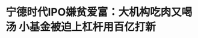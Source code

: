 <!DOCTYPE html>
<html lang="zh-CN">

<head>
    
<title>宁德时代IPO嫌贫爱富：大机构吃肉又喝汤 小基金被迫上杠杆用百亿打新_腾讯新闻</title>
<meta name="keywords" content="宁德时代,股票,IPO">
<meta name="description" content="腾讯新闻《潜望》作者｜谢照青      编辑｜刘鹏      宁德时代赴港IPO募资环节接近尾声，所有的认购已于5月15日中午截止。      腾讯新闻《潜望》获悉，宁德时代已于5月14日晚确定定价....">
<meta name="author" content="腾讯网">
<meta name="copyright" content="Copyright 1998 - 2025 Tencent. All Rights Reserved">
<meta property="og:type" content="news" />

<meta property="og:title" content="宁德时代IPO嫌贫爱富：大机构吃肉又喝汤 小基金被迫上杠杆用百亿打新_腾讯新闻" />
<meta property="og:description" content="腾讯新闻《潜望》作者｜谢照青      编辑｜刘鹏      宁德时代赴港IPO募资环节接近尾声，所有的认购已于5月15日中午截止。      腾讯新闻《潜望》获悉，宁德时代已于5月14日晚确定定价...." />
<meta property="og:url" content="https://news.qq.com/rain/a/20250516A020GA00" />
<meta property="og:image" content="https://inews.gtimg.com/news_ls/OClLsgOK3MCGiM-MIdawQW2fJMzCnrjp9_lroeNdir1FEAA_640330/0" />
<meta property="article:author" content="腾讯新闻潜望" />
<meta property="article:published_time" content="2025-05-16 09:01:47" />
<meta property="category" content="finance" />

<meta name="baidu-site-verification" content="jJeIJ5X7pP" />
    <meta charset="utf-8" />
<meta http-equiv="X-UA-Compatible" content="IE=Edge" />
<meta name="viewport" content="width=device-width, initial-scale=1, shrink-to-fit=no" />
<link rel="dns-prefetch" href="mat1.gtimg.com">
<link rel="dns-prefetch" href="i.news.qq.com">
<link rel="shortcut icon" href="https://mat1.gtimg.com/qqcdn/qqindex2021/favicon.ico">
<script nomodule="true" src="https://mat1.gtimg.com/qqcdn/qqindex2021/common-static/20240515201444/core3-37-1.min.js"></script>
<script>
  try {
    if (!window.IntersectionObserver) {
      var observerScript = document.createElement('script');
      observerScript.src = "https://mat1.gtimg.com/qqcdn/qqindex2021/common-static/20241024141058/intersection-observer-polyfill.js";
      document.head.appendChild(observerScript);
    }
  } catch (error) {}
</script>

<script>
  try {
    if (!Element.prototype.scrollTo) {
      var scrollScript = document.createElement('script');
      scrollScript.src = "https://mat1.gtimg.com/qqcdn/qqindex2021/common-static/20241025153001/scroll-behavior-polyfill.js";
      document.head.appendChild(scrollScript);
    }
  } catch (error) {}
</script>
<script>
  try {
    if ('scrollRestoration' in window.history) {
      window.history.scrollRestoration = 'manual';
    }
    window.isPcClient = Boolean(window.electron) && (
      window.navigator.userAgent.indexOf('pc-client') > 0 ||
      window.navigator.userAgent.indexOf('TencentNews') > 0
    );
  } catch {}
</script>
<script>
  try {
    if (window.isPcClient) {
      var bodyStyle = document.createElement('style');
      bodyStyle.innerText = 'body{ zoom: 0.95 }';
      document.head.appendChild(bodyStyle);
    }
  } catch {}
</script>
<script>
  window.DATA = {"url":"https://view.inews.qq.com/a/20250516A020GA00","article_id":"20250516A020GA00","article_type":"0","title":"宁德时代IPO嫌贫爱富：大机构吃肉又喝汤 小基金被迫上杠杆用百亿打新","desc":"腾讯新闻《潜望》作者｜谢照青      编辑｜刘鹏      宁德时代赴港IPO募资环节接近尾声，所有的认购已于5月15日中午截止。      腾讯新闻《潜望》获悉，宁德时代已于5月14日晚确定定价....","iNewsRecommendLevel":1,"abstract":"腾讯新闻《潜望》作者｜谢照青      编辑｜刘鹏      宁德时代赴港IPO募资环节接近尾声，所有的认购已于5月15日中午截止。      腾讯新闻《潜望》获悉，宁德时代已于5月14日晚确定定价....","catalog1":"finance","ad_channel_sign":"finance","introduction":"","media":"腾讯新闻潜望","media_id":"5378209","pubtime":"2025-05-16 09:01:47","comment_id":"8412197552","political":0,"cmsId":"20250516A020GA00","cms_id":"20250516A020GA00","closeAllAd":0,"closeAllFavorite":false,"originContent":{"directory":{"ai_list":null,"enable":1,"list":[{"desc":"“宁王”宠爱大机构 怠慢小散户","link":"HPOS_0","sub_list":null},{"desc":"宁德时代把控话语权 投行承销费用被压至极低","link":"HPOS_1","sub_list":null},{"desc":"港交所新规下 散户在港未来逐渐边缘化","link":"HPOS_2","sub_list":null}]},"key_points_show":["宁德时代赴港IPO募资环节接近尾声，机构投资者认购活跃，散户认购超额117倍，超过2700亿港元。","与蜜雪冰城等IPO项目相比，宁德时代在散户和机构之间的受追捧程度有所差异，可能原因是散户的投资喜好不同。","然而，宁德时代上市团队可能不希望太多散户参与，以保持股票相对稳健，避免引起股价波动。","由于港交所新规，未来散户在港IPO将逐渐边缘化，加大券商经营难度。","陈翊庭表示，回拨机制只有香港实行，不符合国际市场惯例，容易导致新股发行价高于实际市场需求。"],"text":"\u003cdiv class=\"rich_media_content\"\u003e\u003cp style=\"text-align: center\" data-exeditor-arbitrary-box=\"image-box\"\u003e\u003c!--IMG_0--\u003e\u003c/p\u003e\u003cp\u003e\u003cstrong\u003e腾讯新闻《潜望》作者｜谢照青\u003c/strong\u003e\u003c/p\u003e\u003cp\u003e\u003cstrong\u003e编辑｜刘鹏\u003c/strong\u003e\u003c/p\u003e\u003cp\u003e\u003c!--AIPOS_0--\u003e\u003c!--SECURE_LINK_BEGIN_0--\u003e宁德时代\u003c!--SECURE_LINK_END_0--\u003e赴港IPO募资环节接近尾声，所有的认购已于5月15日中午截止。 \u003c/p\u003e\u003cp\u003e腾讯新闻《潜望》获悉，宁德时代已于5月14日晚确定定价为每股263港元。这一结果毫不意外，因为机构投资者的认购较为活跃，一般取上限为定价。\u003c/p\u003e\u003cp\u003e腾讯新闻《潜望》在此之前曾独家获悉，此次机构投资者下单宁德时代总额超过500亿美元，折合为约3903亿港元，剔除基石认购部分（约26亿美元），已经超额认购30倍。 \u003c/p\u003e\u003cp\u003e与此同时，\u003c!--AIPOS_1--\u003e截至5月15日中午，富途客户端显示，此次宁德时代IPO中，散户认购部分超额117倍，认购金额超过2700亿港元。 \u003c/p\u003e\u003cp\u003e相较于之前市场爆火的蜜雪冰城、\u003c!--SECURE_LINK_BEGIN_1--\u003e布鲁可\u003c!--SECURE_LINK_END_1--\u003e等IPO项目，宁德时代的散户认购数则要小很多。港交所数据显示，今年上市的蜜雪冰城募资34.55亿港元，其机构认购35.23倍——与宁德时代的机构认购倍数相当，但是其散户认购则为5258.21倍，远超宁德时代的117倍。\u003c/p\u003e\u003cp\u003e这也说明，宁德时代在散户和机构之间的受追捧程度有所差异。 \u003c/p\u003e\u003cp\u003e同样备受中环机构投资者追捧的IPO项目，比起蜜雪冰城等，为何宁德时代在散户群体的认购热情相距甚远？\u003c/p\u003e\u003cp\u003e多位在港参与新股配售的负责人、参加打新的机构负责人等认为，这当中涉及多种原因，包括散户的投资喜好不同等。其中不少人指出，香港的散户投资者相较而言，更喜欢打新消费股。\u003c/p\u003e\u003cp\u003e但是，\u003c!--AIPOS_2--\u003e更多熟悉此次宁德时代配售的中环人士则透露称，除了散户的喜好外，可能最直接的原因是宁德时代上市团队“不希望太多的散户参与进来，因为宁德时代更希望长期投资的机构持有自己的股票，最希望的则是长线投资的基金”。\u003c/p\u003e\u003ch2\u003e\u003c!--HPOS_0--\u003e\u003cstrong\u003e“宁王”宠爱大机构 怠慢小散户\u003c/strong\u003e\u003c/h2\u003e\u003cp\u003e“宁德时代想要大机构，不想让散户参与太多。”一位正在参与宁德时代打新的基金负责人表示。 \u003c/p\u003e\u003cp\u003e\u003c!--AIPOS_3--\u003e宁德时代的IPO招股架构也证明了这一点。招股书显示，“已向联交所申请，且联交所已批准我们豁免遵守上市规则第18项应用指引第4.2段，理由是香港公开发售将初步占全球发售的7.5%（剩余属于国际发售），而毋须受任何回补机制所规限。“按照港交所现行的规定，散户部分超额认购的话，则需要从机构认购部分进行回拨，具体如下：\u003c!--MID_AD_0--\u003e\u003c!--EOP_0--\u003e\u003c/p\u003e\u003c!--MID_ARTICLE_AD_0--\u003e\u003c!--PARAGRAPH_0--\u003e\u003cp\u003e大部分新股散户认购部分占总发售的10%，如果散户超额认购为15倍以内则不回拨，散户认购部分与国际配售（即机构认购）保持1:9的比例。\u003c/p\u003e\u003cp\u003e但是，若散户部分超额认购15-50倍，则需要从机构认购部分回拨一部分至散户部分，最多回拨至30%；若散户部分超额认购50-100倍的，回拨最多至40%；若是散户部分超购100倍以上时，那回拨最多至50%，这也是散户认购的上限，相当于散户和机构可认购的部分1:1，相对更公平，可让更多的人参与打新。\u003c/p\u003e\u003cp\u003e但是，港交所对于募资额超过100亿港元等大型IPO有豁免权，即散户认购超额后无需进行回拨——宁德时代申请了这一豁免权。宁德时代除了公开发行1.179亿股外，还有1770万股的额外授权发售、1770万股的绿鞋，若是这两项额外授权都用上的话，宁德时代此次的募资额可达410亿港元，远超100亿港元。这也将使其成为今年全球募资额最大的IPO。\u003c!--MID_AD_1--\u003e\u003c!--EOP_1--\u003e\u003c/p\u003e\u003c!--MID_ARTICLE_AD_1--\u003e\u003c!--PARAGRAPH_1--\u003e\u003cp\u003e宁德时代不管在动力电池还是储能电池方面，在2024年的全球市占率都超过了36%，实属全球电池龙头大厂，也因此被股民称之为“宁王”。\u003c/p\u003e\u003cp\u003e这就意味着，满足豁免权的宁德时代，此次的散户认购占比固定为7.5%，即不管散户认购倍数超额多少，都无需回拨。\u003c/p\u003e\u003cp\u003e“这其实就是直白地告诉散户，不管你们多热情，我就只想给你分7.5%。”一位在港参与打新多年的小型机构负责人表示，他认为没有回拨实际上伤害了散户的利益。\u003c/p\u003e\u003cp\u003e“若是没有回拨的机会，参与的人越多，分到货的可能性就越小，经常参与打新的散户可能兴趣会减弱。”一位负责散户打新的券商人士如此表示，这对于他所在的券商而言，通过服务客户打新的收入也会减少。 \u003c/p\u003e\u003cp\u003e也有市场人士认为，宁德时代的行为，在法理上并无瑕疵，但是这对于小散户来说，并不友好，甚至会伤害散户的情绪。他还表示，2019年\u003c!--SECURE_LINK_BEGIN_2--\u003e阿里巴巴\u003c!--SECURE_LINK_END_2--\u003e回港上市时，其募资规模超过1000亿港元，当时散户认购超额40倍后，阿里巴巴也做了相应的回拨，即将配售给机构投资者的股份回拨至散户部分，将最初的散户认购额2%，提高至10%。\u003c!--MID_AD_2--\u003e\u003c!--EOP_2--\u003e\u003c/p\u003e\u003c!--MID_ARTICLE_AD_2--\u003e\u003c!--PARAGRAPH_2--\u003e\u003cp\u003e“散户的情绪对于宁德时代来说并不重要，宁德时代更在意的是大机构的投资者，甚至偏爱长线投资者。”一位参与过多个大型IPO的券商人士如此表示。宁德时代也是这样操作的。宁德时代招股书显示，机构认购部分，若是以最初发行1.17亿股、每股236港元计，超过60%下单为基石投资者——按照港股的规则，这些投资者需要锁定半年之后才能进行交易，都属于长线投资者。\u003c!--MID_AD_3--\u003e\u003c!--EOP_3--\u003e\u003c/p\u003e\u003c!--MID_ARTICLE_AD_3--\u003e\u003c!--PARAGRAPH_3--\u003e\u003cp\u003e市场还有消息称，宁德时代上市团队曾口头对某些合作友商的机构投资者透露，希望后者认购后尽量锁仓一段时间，尽管按照港交所要求，这些机构投资者并无锁仓要求。截至发稿，这一消息暂未获得宁德时代上市团队置评。\u003c/p\u003e\u003ch2\u003e\u003c!--HPOS_1--\u003e\u003cstrong\u003e宁德时代把控话语权 投行承销费用被压至极低\u003c/strong\u003e\u003c/h2\u003e\u003cp\u003e”热闹是别人的，和我们关系不大。“一位参与打新的普通投资者表示，他参与的金额仅数十万港元，可申购的数额有限。按每股263港元、每手100股计，宁德时代打新一手入场费26565.24港元。按照富途客户端数据估计，申购20手可能中1手。他认为自己抽中的概率不高，因此也就没有什么期待。 \u003c/p\u003e\u003cp\u003e上述券商人士和多位在港参与股票配售的人士一致认为，在港股市场，散户占比太小，散户的情绪没有价值，更不值得像宁德时代这样的大公司关注。\u003c/p\u003e\u003cp\u003e公开数据显示，现在港股市场中，散户占市场成交额不足15%，而机构投资者的集中度越来越高，后者在市场的议价能力也越来越强。\u003c/p\u003e\u003cp\u003e也有其他经常参与国配的基金负责人表示，若是新股在港上市的话，不在意香港的散户情绪可以理解，但是作为A+H上市的公司，A股市场散户基础更大，也更为活跃，其中也包括了部分参与港股IPO打新的散户。\u003c/p\u003e\u003cp\u003e除了不待见小散户外，”霸气“的宁王此次赴港上市在投行方面的话语权也不小。\u003c!--AIPOS_4--\u003e腾讯新闻《潜望》获悉，宁德时代此次的投行承销费用也压得很低，即募资金额的0.2%。市场常规的承销费用为募集资金的1.5%-4.0%不等。\u003c/p\u003e\u003cp\u003e以此计算，此次宁德时代上市，加上额外授权及绿鞋等在内，最多总募资约410亿港元。不完全包括绿鞋用尽的情况下，承销费用约1.3亿港币，分给至少6家投行，若是宁德时代不给这些投行额外的奖励，每家投行所得寥寥。\u003c/p\u003e\u003cp\u003e腾讯新闻《潜望》还曾获悉，某家主承销投行早期并未去宁德时代做实地尽调，最后也出现在了保荐人名单上。这是因为该投行曾协助宁德时代在其他方面的融资。此次宁德时代的承销团队中，有些头部机构曾为宁德时代的友商服务过（比如募资等），随后在IPO过程中，被逐渐边缘化。 \u003c/p\u003e\u003cp\u003e大机构们的情绪倒是高企。腾讯新闻《潜望》此前独家获悉，截至5月14日，宁德时代已获得机构下单超500亿美金，折合约3902亿港元，剔除基石认购部分，已经超额30倍。\u003c/p\u003e\u003cp\u003e“机构都在疯狂下单。”一位已经下单的大型机构投资者如此表示。其中一位并未参与做基石、但在国配部分下了大单的机构负责人表示，宁德时代相当于港股的“茅台”，核心是其稀缺性，即宁德时代在电池领域市占率相对较高，和茅台的境况相当。\u003c/p\u003e\u003cp\u003e招股书显示，宁德时代在动力电池方面，2024年，全球市占率达37.9%，而储能电池2024年的全球市占率则为36.5%，并分别于全球连续8年和4年市占率第一。与此同时，宁德时代的利润相对稳定，2022年、2023年及2024年，分别为335亿元、473亿元及553亿元，分別同比增长41.5%及16.8%。\u003c!--MID_AD_4--\u003e\u003c!--EOP_4--\u003e\u003c/p\u003e\u003c!--MID_ARTICLE_AD_4--\u003e\u003c!--PARAGRAPH_4--\u003e\u003cp\u003e当然更为重要的则是，这些大型机构预期可以分到额度——这就意味着可以赚钱。因为在这些机构投资者看来，对宁德时代影响最大的关税问题，随着5月12日中美发布联合声明而暂时消失了。\u003c/p\u003e\u003cp\u003e不少基金人士估计宁德时代5月20日挂牌当天的涨幅至少为10%左右——这对于那些申购成功的大机构来说（除了基石投资者），相当于当天就赚钱了，也可以随时落袋为安。\u003c/p\u003e\u003cp\u003e“看起来热闹，其实投行和小散户都赚不到什么钱。”多位在港的投行人士如此表示，可能最后赚钱的则是大机构或者是将大额资金参与散户打新的一些基金公司。\u003c/p\u003e\u003ch2\u003e\u003c!--HPOS_2--\u003e\u003cstrong\u003e港交所新规下 散户在港未来逐渐边缘化\u003c/strong\u003e\u003c/h2\u003e\u003cp\u003e大多数在港的基金负责人一致认为，宁德时代不愿意回拨更多股票至散户，情有可原——这样可在未来让宁德时代的股价相对更稳健。\u003c/p\u003e\u003cp\u003e这也是宁德时代选择将超过50%的机构认购留给基石投资者的原因，进而减少国配的额度——后者可以随时卖出，也会引起股价波动。\u003c/p\u003e\u003cp\u003e宁德时代的招股书显示，宁德时代引入了超过20家基石投资者，除了常见的橡树资本等外资机构外，还有中东的科威特投资局，更多的则是中资背景的投资人，包括中石化、景林、博裕资本等。招股书显示，这些基石投资者下单总额大约26亿美金。\u003cbr/\u003e\u003c!--IMG_1--\u003e\u003c/p\u003e\u003cp\u003e按照港股市场的要求，基石需要锁定至少半年，而国配部分则随时可以买卖。相较于这些机构投资者来说，散户的参与度越高，股票波动性相对更高。\u003c/p\u003e\u003cp\u003e香港投资者及理财教育委员会曾于2021年做的一项调查显示，超过50%的散户在打新后将于一周内“卖掉股票“。香港投资基金公会总裁黄王慈明曾表示，这会增加新股的股价波动性。 \u003c/p\u003e\u003cp\u003e这也是2024年底以来，港交所积极推进的新股改革的方向，其中包括将分配至散户的回拨比例上限由现在的50%降至20%。 这一改革意见已于3月19日结束意见征询。\u003c/p\u003e\u003cp\u003e\u003c!--AIPOS_5--\u003e按照港交所现行的规则，若是募资额超过100亿港元，则可以豁免回拨至50%，但宁德时代申请了豁免。\u003c/p\u003e\u003cp\u003e若是这项由港交所新CEO陈翊庭主导的核心改革通过证监会审批，不回拨或将成为赴港大型IPO的常规操作，甚至未来成为IPO“标配”，\u003c/p\u003e\u003cp\u003e该改革被市场称之为“抛弃散户的改革”。部分本地券商人士表示，这项改革会让散户的参与度降低，直接减少了本地券商的收入，加大了券商的经营难度。公开数据显示，过去这三年，因为收入减少，香港超过90家券商关门。\u003c/p\u003e\u003cp\u003e一位参与了此次宁德时代打新的中小型基金负责人表示，不回拨会使得打新更为艰难。他举例称，此次他所在的基金为了能够抽中宁德时代的新股，他们用了大概10多亿港元本金追加“顶头槌“，加上杠杆，总金额近100亿港元。（备注，以每股263港元计，宁德时代的顶头槌所涉11.63亿港元）\u003c/p\u003e\u003cp\u003e即使如此，他和团队预估，最多他们的这些顶头槌可获得约5000万港元的配额，若是当天涨幅10%的话，未剔除手续费及利息等成本，毛利润约500万港元。\u003c/p\u003e\u003cp\u003e一位经常参与顶头槌认购的人士表示，顶头槌，指新股于公开发售中一个散户可认购的最多的股票数，其上限是该IPO公开发售股票数的一半。\u003c/p\u003e\u003cp\u003e宁德时代此次最初计划发行1.18亿股，其中公开发行7.5%，即相当于884.21万股。若是一个散户此次宁德时代参与了“顶头槌”的话，最多可下单442.1万股，以现每股263港元定价计的话，涉及金额最多11.63亿港元。\u003c/p\u003e\u003cp\u003e这种追加顶头槌的做法并不适合普通散户，这就意味着散户越来越难通过参与打新赚钱了，“那未来，港股市场的散户会越来越少。“\u003c/p\u003e\u003cp\u003e对于市场的质疑，陈翊庭曾专门撰文解释称，1998年设立的回拨机制“是为了照顾散户投资者对于新股的强烈认购需求”，但香港散户已从1997年占市场成交额的53%，降至目前已不足15%。\u003c/p\u003e\u003cp\u003e她还进一步表示，回拨机制只有香港实行，不符合国际市场惯例，这也容易造成新股发行价高于实际市场需求，让议价能力不足的散户为偏高的新股发行价埋单，容易出现新股上市后“暴跌”的情况。\u003c/p\u003e\u003cp\u003e在散户越来越少的港股市场下，类似“宁王“这样的IPO盛宴，距离普通人将越来越远。\u003c/p\u003e\u003cdiv powered-by=\"qqnews_ex-editor\"\u003e\u003c/div\u003e\u003cstyle\u003e.rich_media_content{--news-tabel-th-night-color: #444444;--news-font-day-color: #333;--news-font-night-color: #d9d9d9;--news-bottom-distance: 22px}.rich_media_content p:not([data-exeditor-arbitrary-box=image-box]){letter-spacing:.5px;line-height:30px;margin-bottom:var(--news-bottom-distance);word-wrap:break-word}.rich_media_content{color:var(--news-font-day-color);font-size:18px}@media(prefers-color-scheme:dark){body:not([data-weui-theme=light]):not([dark-mode-disable=true]) .rich_media_content p:not([data-exeditor-arbitrary-box=image-box]){letter-spacing:.5px;line-height:30px;margin-bottom:var(--news-bottom-distance);word-wrap:break-word}body:not([data-weui-theme=light]):not([dark-mode-disable=true]) .rich_media_content{color:var(--news-font-night-color)}}.data_color_scheme_dark .rich_media_content p:not([data-exeditor-arbitrary-box=image-box]){letter-spacing:.5px;line-height:30px;margin-bottom:var(--news-bottom-distance);word-wrap:break-word}.data_color_scheme_dark .rich_media_content{color:var(--news-font-night-color)}.data_color_scheme_dark .rich_media_content{font-size:18px}.rich_media_content p[data-exeditor-arbitrary-box=image-box]{margin-bottom:11px}.rich_media_content\u003ediv:not(.qnt-video),.rich_media_content\u003esection{margin-bottom:var(--news-bottom-distance)}.rich_media_content hr{margin-bottom:var(--news-bottom-distance)}.rich_media_content .link_list{margin:0;margin-top:20px;min-height:0!important}.rich_media_content blockquote{background:#f9f9f9;border-left:6px solid #ccc;margin:1.5em 10px;padding:.5em 10px}.rich_media_content blockquote p{margin-bottom:0!important}.data_color_scheme_dark .rich_media_content blockquote{background:#323232}@media(prefers-color-scheme:dark){body:not([data-weui-theme=light]):not([dark-mode-disable=true]) .rich_media_content blockquote{background:#323232}}.rich_media_content ol[data-ex-list]{--ol-start: 1;--ol-list-style-type: decimal;list-style-type:none;counter-reset:olCounter calc(var(--ol-start,1) - 1);position:relative}.rich_media_content ol[data-ex-list]\u003eli\u003e:first-child::before{content:counter(olCounter,var(--ol-list-style-type)) '. ';counter-increment:olCounter;font-variant-numeric:tabular-nums;display:inline-block}.rich_media_content ul[data-ex-list]{--ul-list-style-type: circle;list-style-type:none;position:relative}.rich_media_content ul[data-ex-list].nonUnicode-list-style-type\u003eli\u003e:first-child::before{content:var(--ul-list-style-type) ' ';font-variant-numeric:tabular-nums;display:inline-block;transform:scale(0.5)}.rich_media_content ul[data-ex-list].unicode-list-style-type\u003eli\u003e:first-child::before{content:var(--ul-list-style-type) ' ';font-variant-numeric:tabular-nums;display:inline-block;transform:scale(0.8)}.rich_media_content ol:not([data-ex-list]){padding-left:revert}.rich_media_content ul:not([data-ex-list]){padding-left:revert}.rich_media_content table{display:table;border-collapse:collapse;margin-bottom:var(--news-bottom-distance)}.rich_media_content table th,.rich_media_content table td{word-wrap:break-word;border:1px solid #ddd;white-space:nowrap;padding:2px 5px}.rich_media_content table th{font-weight:700;background-color:#f0f0f0;text-align:left}.rich_media_content table p{margin-bottom:0!important}.data_color_scheme_dark .rich_media_content table th{background:var(--news-tabel-th-night-color)}@media(prefers-color-scheme:dark){body:not([data-weui-theme=light]):not([dark-mode-disable=true]) .rich_media_content table th{background:var(--news-tabel-th-night-color)}}.rich_media_content .qqnews_image_desc,.rich_media_content p[type=om-image-desc]{line-height:20px!important;text-align:center!important;font-size:14px!important;color:#666!important}.rich_media_content div[data-exeditor-arbitrary-box=wrap]:not([data-exeditor-arbitrary-box-special-style]){max-width:100%}.rich_media_content .qqnews-content{--wmfont: 0;--wmcolor: transparent;font-size:var(--wmfont);color:var(--wmcolor);line-height:var(--wmfont)!important;margin-bottom:var(--wmfont)!important}.rich_media_content .qqnews_sign_emphasis{background:#f7f7f7}.rich_media_content .qqnews_sign_emphasis ol{word-wrap:break-word;border:none;color:#5c5c5c;line-height:28px;list-style:none;margin:14px 0 6px;padding:16px 15px 4px}.rich_media_content .qqnews_sign_emphasis p{margin-bottom:12px!important}.rich_media_content .qqnews_sign_emphasis ol\u003eli\u003ep{padding-left:30px}.rich_media_content .qqnews_sign_emphasis ol\u003eli{list-style:none}.rich_media_content .qqnews_sign_emphasis ol\u003eli\u003ep:first-child::before{margin-left:-30px;content:counter(olCounter,decimal) ''!important;counter-increment:olCounter!important;font-variant-numeric:tabular-nums!important;background:#37f;border-radius:2px;color:#fff;font-size:15px;font-style:normal;text-align:center;line-height:18px;width:18px;height:18px;margin-right:12px;position:relative;top:-1px}.data_color_scheme_dark .rich_media_content .qqnews_sign_emphasis{background:#262626}.data_color_scheme_dark .rich_media_content .qqnews_sign_emphasis ol\u003eli\u003ep{color:#a9a9a9}@media(prefers-color-scheme:dark){body:not([data-weui-theme=light]):not([dark-mode-disable=true]) .rich_media_content .qqnews_sign_emphasis{background:#262626}body:not([data-weui-theme=light]):not([dark-mode-disable=true]) .rich_media_content .qqnews_sign_emphasis ol\u003eli\u003ep{color:#a9a9a9}}.rich_media_content h1,.rich_media_content h2,.rich_media_content h3,.rich_media_content h4,.rich_media_content h5,.rich_media_content h6{margin-bottom:var(--news-bottom-distance);font-weight:700}.rich_media_content h1{font-size:20px}.rich_media_content h2,.rich_media_content h3{font-size:19px}.rich_media_content h4,.rich_media_content h5,.rich_media_content h6{font-size:18px}.rich_media_content li:empty{display:none}.rich_media_content ul,.rich_media_content ol{margin-bottom:var(--news-bottom-distance)}.rich_media_content div\u003ep:only-child{margin-bottom:0!important}.rich_media_content .cms-cke-widget-title-wrap p{margin-bottom:0!important}\u003c/style\u003e\u003c/div\u003e","version":"v2"},"originAttribute":{"IMG_0":{"bigOrigUrl":"https://inews.gtimg.com/news_bt/OnNPNHJYtjD1hYUwEzgxk2cdN_r_YSsaiNEZ4dZKEgKqoAA/0","compressUrl":"https://inews.gtimg.com/news_bt/OnNPNHJYtjD1hYUwEzgxk2cdN_r_YSsaiNEZ4dZKEgKqoAA/641","desc":"","fullPic":"1","height":428,"imgurl0":"https://inews.gtimg.com/news_bt/OnNPNHJYtjD1hYUwEzgxk2cdN_r_YSsaiNEZ4dZKEgKqoAA/0","imgurl1000":"https://inews.gtimg.com/news_bt/OnNPNHJYtjD1hYUwEzgxk2cdN_r_YSsaiNEZ4dZKEgKqoAA/1000","islong":0,"origUrl":"https://inews.gtimg.com/news_bt/OnNPNHJYtjD1hYUwEzgxk2cdN_r_YSsaiNEZ4dZKEgKqoAA/641","size":453,"style":"display: inline-block; max-width: 100%; width: 1000px","thumb":"https://inews.gtimg.com/news_bt/OnNPNHJYtjD1hYUwEzgxk2cdN_r_YSsaiNEZ4dZKEgKqoAA_181x181s/0","url":"https://inews.gtimg.com/news_bt/OnNPNHJYtjD1hYUwEzgxk2cdN_r_YSsaiNEZ4dZKEgKqoAA/641","width":641},"IMG_1":{"bigOrigUrl":"https://inews.gtimg.com/news_bt/OaM8XS5ZmqVTAJQy7dZXF9u6n9vBAaYKeVVzzOwGy01D0AA/0","compressUrl":"https://inews.gtimg.com/news_bt/OaM8XS5ZmqVTAJQy7dZXF9u6n9vBAaYKeVVzzOwGy01D0AA/641","desc":"","fullPic":"1","height":717,"imgurl0":"https://inews.gtimg.com/news_bt/OaM8XS5ZmqVTAJQy7dZXF9u6n9vBAaYKeVVzzOwGy01D0AA/0","imgurl1000":"https://inews.gtimg.com/news_bt/OaM8XS5ZmqVTAJQy7dZXF9u6n9vBAaYKeVVzzOwGy01D0AA/1000","islong":0,"origUrl":"https://inews.gtimg.com/news_bt/OaM8XS5ZmqVTAJQy7dZXF9u6n9vBAaYKeVVzzOwGy01D0AA/641","size":222,"style":"display: inline-block; max-width: 100%; width: 720px","thumb":"https://inews.gtimg.com/news_bt/OaM8XS5ZmqVTAJQy7dZXF9u6n9vBAaYKeVVzzOwGy01D0AA_181x181s/0","url":"https://inews.gtimg.com/news_bt/OaM8XS5ZmqVTAJQy7dZXF9u6n9vBAaYKeVVzzOwGy01D0AA/641","width":641},"SECURE_LINK_BEGIN_0":{"cms_orig_info":{"desc":"宁德时代","trust_level":1,"type":"huaci_stock","url":"https://wzq.tenpay.com/mm/detail?type=0\u0026scode=300750\u0026stat_data=Ozm00p000n006"},"desc":"宁德时代","trust_level":1,"type":"huaci_stock","url":"https://wzq.tenpay.com/mm/detail?type=0\u0026scode=300750\u0026stat_data=Ozm00p000n006"},"SECURE_LINK_BEGIN_1":{"cms_orig_info":{"desc":"布鲁可","trust_level":1,"type":"huaci_stock","url":"https://wzq.tenpay.com/mm/detail?type=2\u0026scode=00325\u0026stat_data=Ozm00p000n006"},"desc":"布鲁可","trust_level":1,"type":"huaci_stock","url":"https://wzq.tenpay.com/mm/detail?type=2\u0026scode=00325\u0026stat_data=Ozm00p000n006"},"SECURE_LINK_BEGIN_2":{"cms_orig_info":{"desc":"阿里巴巴","trust_level":1,"type":"huaci_stock","url":"https://wzq.tenpay.com/mm/detail?type=3\u0026scode=BABA.N\u0026stat_data=Ozm00p000n006"},"desc":"阿里巴巴","trust_level":1,"type":"huaci_stock","url":"https://wzq.tenpay.com/mm/detail?type=3\u0026scode=BABA.N\u0026stat_data=Ozm00p000n006"},"SECURE_LINK_END_0":{"trust_level":1},"SECURE_LINK_END_1":{"trust_level":1},"SECURE_LINK_END_2":{"trust_level":1}},"selfDeclare":{},"userAddress":"北京","card":{"chlid":"5378209","chlname":"腾讯新闻潜望","desc":"商业领域的潜入观察，激烈竞争中眺望远方","icon":"http://inews.gtimg.com/newsapp_ls/0/11011972468_200200/0","msgEntry":1,"uin":"ec8b52f92aaf5bab6f906b98ce0741d5a1","update_frequency":"0","vip_desc":"腾讯新闻《潜望》官方账号","vip_icon_night":"http://inews.gtimg.com/newsapp_ls/0/14876049528/0","vip_place":"left","vip_type":"30013","vip_icon":"http://inews.gtimg.com/newsapp_ls/0/14876049251/0","vip_type_new":"30013","suid":"8QMf2XxU6YwYuz4=","liveInfo":{},"cpLevel":1,"answerer_status":2,"answererStatus":2},"interationCount":{"like":2,"collect":6,"share":8},"payment_info":{"is_free_to_read":0,"need_pay":0,"pay_type":"","text_free_percent":0},"article_is_pay":false,"payment_column_info_v1":{"is_column_pay":false,"read_count_all":0},"tag_info_item":null,"contentWordsNum":4152,"extraProperty":{"FeedbackDetailDisableInsert":1,"zanSkinType":""},"relateWelfare":{},"aiSwitch":true,"isOversize":false,"videoArr":[]};
</script>
<script>
  window.channelInfo = {"channelConfig":{"channelNav":[{"_auto_id":"1","active_alien_img":"","alien_img":"","channel_id":"news_news_home","is_local":"0","link":"https://www.qq.com","name_cn":"首页","name_en":"home"},{"_auto_id":"2","active_alien_img":"","alien_img":"","channel_id":"news_news_top","is_local":"0","link":"","name_cn":"要闻","name_en":"news"},{"_auto_id":"4","active_alien_img":"","alien_img":"","channel_id":"news_news_bj","is_local":"1","link":"","name_cn":"北京","name_en":"bj"},{"_auto_id":"5","active_alien_img":"","alien_img":"","channel_id":"news_news_finance","is_local":"0","link":"","name_cn":"财经","name_en":"finance"},{"_auto_id":"6","active_alien_img":"","alien_img":"","channel_id":"news_news_tech","is_local":"0","link":"","name_cn":"科技","name_en":"tech"},{"_auto_id":"7","active_alien_img":"","alien_img":"","channel_id":"tv","is_local":"0","link":"https://v.qq.com/channel/tv/?ptag=qqnews","name_cn":"电视剧","name_en":"tv"},{"_auto_id":"8","active_alien_img":"","alien_img":"","channel_id":"news_news_qa","is_local":"0","link":"","name_cn":"热问","name_en":"qa"},{"_auto_id":"9","active_alien_img":"","alien_img":"","channel_id":"news_news_ent","is_local":"0","link":"","name_cn":"娱乐","name_en":"ent"},{"_auto_id":"10","active_alien_img":"","alien_img":"","channel_id":"variety","is_local":"0","link":"https://v.qq.com/channel/variety/?ptag=qqnews","name_cn":"综艺","name_en":"variety"},{"_auto_id":"11","active_alien_img":"","alien_img":"","channel_id":"news_news_sports","is_local":"0","link":"","name_cn":"体育","name_en":"sports"},{"_auto_id":"13","active_alien_img":"","alien_img":"","channel_id":"news_news_nba","is_local":"0","link":"","name_cn":"NBA","name_en":"nba"},{"_auto_id":"14","active_alien_img":"","alien_img":"","channel_id":"news_news_world","is_local":"0","link":"","name_cn":"国际","name_en":"world"},{"_auto_id":"15","active_alien_img":"","alien_img":"","channel_id":"news_news_mil","is_local":"0","link":"","name_cn":"军事","name_en":"milite"},{"_auto_id":"16","active_alien_img":"","alien_img":"","channel_id":"news_news_auto","is_local":"0","link":"","name_cn":"汽车","name_en":"auto"},{"_auto_id":"17","active_alien_img":"","alien_img":"","channel_id":"news_news_house","is_local":"0","link":"","name_cn":"房产","name_en":"house"},{"_auto_id":"18","active_alien_img":"","alien_img":"","channel_id":"news_news_edu","is_local":"0","link":"","name_cn":"教育","name_en":"edu"},{"_auto_id":"19","active_alien_img":"","alien_img":"","channel_id":"news_news_antip","is_local":"0","link":"","name_cn":"健康","name_en":"health"},{"_auto_id":"20","active_alien_img":"","alien_img":"","channel_id":"news_news_video","is_local":"0","link":"","name_cn":"视频","name_en":"video"},{"_auto_id":"21","active_alien_img":"","alien_img":"","channel_id":"news_news_game","is_local":"0","link":"","name_cn":"游戏","name_en":"games"},{"_auto_id":"22","active_alien_img":"","alien_img":"","channel_id":"news_news_nchupin","is_local":"0","link":"","name_cn":"眼界","name_en":"chupin"},{"_auto_id":"24","active_alien_img":"","alien_img":"","channel_id":"news_news_football","is_local":"0","link":"","name_cn":"足球","name_en":"football"},{"_auto_id":"25","active_alien_img":"","alien_img":"","channel_id":"news_news_kepu","is_local":"0","link":"","name_cn":"科学","name_en":"kepu"},{"_auto_id":"26","active_alien_img":"","alien_img":"","channel_id":"news_news_digi","is_local":"0","link":"","name_cn":"数码","name_en":"digi"},{"_auto_id":"28","active_alien_img":"","alien_img":"","channel_id":"ymzx","is_local":"0","link":"https://gamer.qq.com/v2/cloudgame/game/96897?ichannel=txxwpc0Ftxxwpc1","name_cn":"元梦之星","name_en":"news_news_ymzx"},{"_auto_id":"31","active_alien_img":"","alien_img":"","channel_id":"movie","is_local":"0","link":"https://v.qq.com/channel/movie/?ptag=qqnews","name_cn":"电影","name_en":"movie"},{"_auto_id":"32","active_alien_img":"","alien_img":"","channel_id":"news_news_esport","is_local":"0","link":"","name_cn":"电竞","name_en":"esport"},{"_auto_id":"34","active_alien_img":"","alien_img":"","channel_id":"news_news_history","is_local":"0","link":"","name_cn":"历史","name_en":"history"},{"_auto_id":"35","active_alien_img":"","alien_img":"","channel_id":"news_news_baby","is_local":"0","link":"","name_cn":"育儿","name_en":"baby"},{"_auto_id":"36","active_alien_img":"","alien_img":"","channel_id":"hbjy","is_local":"0","link":"https://gp.qq.com/act/a20250421mnqlx/news.shtml","name_cn":"和平精英","name_en":"news_news_hbjy"},{"_auto_id":"37","active_alien_img":"","alien_img":"","channel_id":"cloud_gamer","is_local":"0","link":"https://gamer.qq.com/?ichannel=txxwpc0Ftxxwpc1","name_cn":"云游戏","name_en":"cloud_gamer"},{"_auto_id":"38","active_alien_img":"","alien_img":"","channel_id":"news_news_lic","is_local":"0","link":"","name_cn":"理财","name_en":"finance_licai"},{"_auto_id":"39","active_alien_img":"","alien_img":"","channel_id":"news_news_istock","is_local":"0","link":"","name_cn":"股票","name_en":"finance_stock"},{"_auto_id":"40","active_alien_img":"","alien_img":"","channel_id":"ren_min_shi_pin","is_local":"0","link":"https://news.qq.com/omn/author/8QMd3Hld74cbujbY?tab=om_video","name_cn":"人民视频","name_en":"ren_min_shi_pin"},{"_auto_id":"41","active_alien_img":"","alien_img":"","channel_id":"news_news_weather","is_local":"0","link":"https://tianqi.qq.com/index.htm","name_cn":"天气","name_en":"weather"}]}};
</script>
<script>
  window.articleConfig = {"rightConfig":[{"_auto_id":"1","category_key":"default","modules":"{\"moduleList\":[{\"title\":\"作者其他文章\",\"id\":\"user_article\"},{\"title\":\"精选视频\",\"id\":\"video_album\",\"videoType\":\"tag\",\"videoId\":\"aUepxrtchGM=\",\"isSticky\":0},{\"title\":\"下载条\",\"id\":\"download_banner\",\"isSticky\":1},{\"title\":\"热点榜\",\"id\":\"hot_rank_list\",\"isSticky\":1},{\"title\":\"广告推广\",\"id\":\"ssp_ad_module\",\"category\":\"ad_ssp\",\"loid\":\"109\",\"isSticky\":1},{\"title\":\"广告推广位\",\"id\":\"c2s_ad_module\",\"category\":\"right_c2s\",\"path\":\"QQcom_all_Rectangle-1|QQcom_all_Rectangle-2|QQcom_all_Rectangle-3\",\"isSticky\":1}]}"},{"_auto_id":"2","category_key":"ent","modules":"{\"moduleList\":[{\"title\":\"作者其他文章\",\"id\":\"user_article\"},{\"title\":\"精选视频\",\"id\":\"video_album\",\"videoType\":\"tag\",\"videoId\":\"aUepxrtchGM=\"},{\"title\":\"下载条\",\"id\":\"download_banner\",\"isSticky\":1},{\"title\":\"热点榜\",\"id\":\"hot_rank_list\",\"isSticky\":1},{\"title\":\"广告推广\",\"id\":\"ssp_ad_module\",\"category\":\"ad_ssp\",\"loid\":\"109\",\"isSticky\":1},{\"title\":\"广告推广\",\"id\":\"ssp_ad_module\",\"category\":\"ad_ssp\",\"loid\":\"117\",\"isSticky\":1}]}"},{"_auto_id":"3","category_key":"game","modules":"{\"moduleList\":[{\"title\":\"作者其他文章\",\"id\":\"user_article\"},{\"title\":\"精选视频\",\"id\":\"video_album\",\"videoType\":\"tag\",\"videoId\":\"aUepxrtchGM=\"},{\"title\":\"热门游戏\",\"id\":\"recommend_game\",\"isSticky\":0},{\"title\":\"下载条\",\"id\":\"download_banner\",\"isSticky\":1},{\"title\":\"热点榜\",\"id\":\"hot_rank_list\",\"isSticky\":1},{\"title\":\"广告推广\",\"id\":\"ssp_ad_module\",\"category\":\"ad_ssp\",\"loid\":\"109\",\"isSticky\":1},{\"title\":\"广告推广位\",\"id\":\"c2s_ad_module\",\"category\":\"right_c2s\",\"path\":\"QQcom_all_Rectangle-1|QQcom_all_Rectangle-2|QQcom_all_Rectangle-3\",\"isSticky\":1}]}"},{"_auto_id":"4","category_key":"tech","modules":"{\"moduleList\":[{\"title\":\"作者其他文章\",\"id\":\"user_article\"},{\"title\":\"精选视频\",\"id\":\"video_album\",\"videoType\":\"tag\",\"videoId\":\"aUepxrtchGM=\"},{\"title\":\"下载条\",\"id\":\"download_banner\",\"isSticky\":1},{\"title\":\"热点榜\",\"id\":\"hot_rank_list\",\"isSticky\":1},{\"title\":\"广告推广\",\"id\":\"ssp_ad_module\",\"category\":\"ad_ssp\",\"loid\":\"109\",\"isSticky\":1},{\"title\":\"广告推广位\",\"id\":\"c2s_ad_module\",\"category\":\"right_c2s\",\"path\":\"QQcom_all_Rectangle-1|QQcom_all_Rectangle-2|QQcom_all_Rectangle-3\",\"isSticky\":1}]}"},{"_auto_id":"5","category_key":"finance","modules":"{\"moduleList\":[{\"title\":\"作者其他文章\",\"id\":\"user_article\"},{\"title\":\"精选视频\",\"id\":\"video_album\",\"videoType\":\"tag\",\"videoId\":\"aUepxrtchGM=\"},{\"title\":\"下载条\",\"id\":\"download_banner\",\"isSticky\":1},{\"title\":\"热点榜\",\"id\":\"hot_rank_list\",\"isSticky\":1},{\"title\":\"广告推广\",\"id\":\"ssp_ad_module\",\"category\":\"ad_ssp\",\"loid\":\"109\",\"isSticky\":1},{\"title\":\"广告推广位\",\"id\":\"c2s_ad_module\",\"category\":\"right_c2s\",\"path\":\"QQcom_all_Rectangle-1|QQcom_all_Rectangle-2|QQcom_all_Rectangle-3\",\"isSticky\":1}]}"},{"_auto_id":"6","category_key":"news","modules":"{\"moduleList\":[{\"title\":\"作者其他文章\",\"id\":\"user_article\"},{\"title\":\"精选视频\",\"id\":\"video_album\",\"videoType\":\"tag\",\"videoId\":\"aUepxrtchGM=\"},{\"title\":\"下载条\",\"id\":\"download_banner\",\"isSticky\":1},{\"title\":\"热点榜\",\"id\":\"hot_rank_list\",\"isSticky\":1},{\"title\":\"广告推广\",\"id\":\"ssp_ad_module\",\"category\":\"ad_ssp\",\"loid\":\"109\",\"isSticky\":1},{\"title\":\"广告推广位\",\"id\":\"c2s_ad_module\",\"category\":\"right_c2s\",\"path\":\"QQcom_all_Rectangle-1|QQcom_all_Rectangle-2|QQcom_all_Rectangle-3\",\"isSticky\":1}]}"},{"_auto_id":"7","category_key":"fashion","modules":"{\"moduleList\":[{\"title\":\"作者其他文章\",\"id\":\"user_article\"},{\"title\":\"精选视频\",\"id\":\"video_album\",\"videoType\":\"tag\",\"videoId\":\"aUepxrtchGM=\"},{\"title\":\"下载条\",\"id\":\"download_banner\",\"isSticky\":1},{\"title\":\"热点榜\",\"id\":\"hot_rank_list\",\"isSticky\":1},{\"title\":\"广告推广\",\"id\":\"ssp_ad_module\",\"category\":\"ad_ssp\",\"loid\":\"109\",\"isSticky\":1},{\"title\":\"广告推广位\",\"id\":\"c2s_ad_module\",\"category\":\"right_c2s\",\"path\":\"QQcom_all_Rectangle-1|QQcom_all_Rectangle-2|QQcom_all_Rectangle-3\",\"isSticky\":1}]}"},{"_auto_id":"8","category_key":"sports","modules":"{\"moduleList\":[{\"title\":\"作者其他文章\",\"id\":\"user_article\"},{\"title\":\"精选视频\",\"id\":\"video_album\",\"videoType\":\"tag\",\"videoId\":\"aUepxrtchGM=\"},{\"title\":\"下载条\",\"id\":\"download_banner\",\"isSticky\":1},{\"title\":\"热点榜\",\"id\":\"hot_rank_list\",\"isSticky\":1},{\"title\":\"广告推广\",\"id\":\"ssp_ad_module\",\"category\":\"ad_ssp\",\"loid\":\"109\",\"isSticky\":1},{\"title\":\"广告推广位\",\"id\":\"c2s_ad_module\",\"category\":\"right_c2s\",\"path\":\"QQcom_all_Rectangle-1|QQcom_all_Rectangle-2|QQcom_all_Rectangle-3\",\"isSticky\":1}]}"},{"_auto_id":"9","category_key":"health","modules":"{\"moduleList\":[{\"title\":\"作者其他文章\",\"id\":\"user_article\"},{\"title\":\"精选视频\",\"id\":\"video_album\",\"videoType\":\"tag\",\"videoId\":\"aUepxrtchGM=\"},{\"title\":\"下载条\",\"id\":\"download_banner\",\"isSticky\":1},{\"title\":\"热点榜\",\"id\":\"hot_rank_list\",\"isSticky\":1},{\"title\":\"广告推广\",\"id\":\"ssp_ad_module\",\"category\":\"ad_ssp\",\"loid\":\"109\",\"isSticky\":1},{\"title\":\"广告推广位\",\"id\":\"c2s_ad_module\",\"category\":\"right_c2s\",\"path\":\"QQcom_all_Rectangle-1|QQcom_all_Rectangle-2|QQcom_all_Rectangle-3\",\"isSticky\":1}]}"},{"_auto_id":"10","category_key":"nba","modules":"{\"moduleList\":[{\"title\":\"作者其他文章\",\"id\":\"user_article\"},{\"title\":\"精选视频\",\"id\":\"video_album\",\"videoType\":\"tag\",\"videoId\":\"aUepxrtchGM=\"},{\"title\":\"下载条\",\"id\":\"download_banner\",\"isSticky\":1},{\"title\":\"热点榜\",\"id\":\"hot_rank_list\",\"isSticky\":1},{\"title\":\"广告推广\",\"id\":\"ssp_ad_module\",\"category\":\"ad_ssp\",\"loid\":\"109\",\"isSticky\":1},{\"title\":\"广告推广位\",\"id\":\"c2s_ad_module\",\"category\":\"right_c2s\",\"path\":\"QQcom_all_Rectangle-1|QQcom_all_Rectangle-2|QQcom_all_Rectangle-3\",\"isSticky\":1}]}"},{"_auto_id":"11","category_key":"edu","modules":"{\"moduleList\":[{\"title\":\"作者其他文章\",\"id\":\"user_article\"},{\"title\":\"精选视频\",\"id\":\"video_album\",\"videoType\":\"tag\",\"videoId\":\"aUWpxLNdg2c=\"},{\"title\":\"下载条\",\"id\":\"download_banner\",\"isSticky\":1},{\"title\":\"热点榜\",\"id\":\"hot_rank_list\",\"isSticky\":1},{\"title\":\"广告推广\",\"id\":\"ssp_ad_module\",\"category\":\"ad_ssp\",\"loid\":\"109\",\"isSticky\":1},{\"title\":\"广告推广位\",\"id\":\"c2s_ad_module\",\"category\":\"right_c2s\",\"path\":\"QQcom_all_Rectangle-1|QQcom_all_Rectangle-2|QQcom_all_Rectangle-3\",\"isSticky\":1}]}"},{"_auto_id":"12","category_key":"ad","modules":"{\"moduleList\":[{\"title\":\"广告推广\",\"id\":\"ssp_ad_module\",\"category\":\"ad_ssp\",\"loid\":\"109\",\"isSticky\":1},{\"title\":\"广告推广位\",\"id\":\"c2s_ad_module\",\"category\":\"right_c2s\",\"path\":\"QQcom_all_Rectangle-1|QQcom_all_Rectangle-2|QQcom_all_Rectangle-3\",\"isSticky\":1}]}"}],"tonglanAdConfig":[{"_auto_id":"1","modules":"{\"moduleList\":[{\"title\":\"广告推广位\",\"id\":\"top\",\"category\":\"top_c2s\",\"path\":\"QQcom_all_Width1-1\"},{\"title\":\"广告推广位\",\"id\":\"bottom\",\"category\":\"bottom_c2s\",\"path\":\"QQcom_all_Width1-2\"}]}"}],"bottomConfig":[],"videoAdConfig":[{"_auto_id":"1","normal_time":"10","switch":"1","video_count":"0","video_time":"0"}],"rightGameConfig":[{"_auto_id":"2","desc":"连续登录送游戏钻石，群雄共聚称霸沙城","icon":"https://inews.gtimg.com/newsapp_bt/0/0627161037914_3816/0","link":"https://s.iwan.qq.com/opengame/tenvideo/index.html?hidestatusbar=1&hidetitlebar=1&immersive=1&syswebview=1&landscape=1&gameid=49085&url=https%3A%2F%2Fgz-file.91ninthpalace.com%2Fwzzx%2Findex_tencent_iwan.html%20&ref_ele=90015","name":"王者之心2"},{"_auto_id":"3","desc":"上线送VIP！万人同屏横扫沙城","icon":"https://inews.gtimg.com/newsapp_bt/0/0627155752146_4584/0","link":"https://s.iwan.qq.com/opengame/tenvideo/index.html?hidestatusbar=1&hidetitlebar=1&immersive=1&landscape=1&syswebview=1&gameid=47203&url=https%3A%2F%2Fcqss2login.bigrnet.com%2Fiwan%2Fh5%2Fplay%2Floading&ref_ele=90015","name":"传奇盛世"},{"_auto_id":"4","desc":"超高爆率，经典玩法","icon":"https://inews.gtimg.com/newsapp_bt/0/0627160641137_9103/0","link":"https://s.iwan.qq.com/opengame/tenvideo/index.html?hidestatusbar=1&hidetitlebar=1&immersive=1&syswebview=1&gameid=43803&url=https%3A%2F%2Fsdk.mxzgame.com%2FGames%2Fportal%2F108337%2FTXVApp&ref_ele=90015","name":"新不良人"},{"_auto_id":"6","desc":"超多福利登录即领，海量游戏任你畅玩","icon":"https://inews.gtimg.com/newsapp_bt/0/111315495935_3595/0","link":"https://dldir3.qq.com/minigamefile/webdownloads/QQGameMini_silent_1002020001_cid0.exe","name":"QQ游戏大厅"},{"_auto_id":"7","desc":"纯正经典玩法，欢乐挑战赛火热来袭","icon":"https://inews.gtimg.com/newsapp_bt/0/070918050891_4971/0","link":"https://minigame.qq.com/h5game_frame_test/?appid=200904&ifid=1502020001","name":"欢乐斗地主"},{"_auto_id":"8","desc":"新服大放送，享赚你就来","icon":"https://inews.gtimg.com/newsapp_bt/0/0627154608860_7318/0","link":"https://s.iwan.qq.com/opengame/tenvideo/index.html?hidestatusbar=1&hidetitlebar=1&immersive=1&syswebview=1&landscape=1&gameid=43403&url=https%3A%2F%2Flogin-wxxyx2-bzsc.jikewan.com%2Fgame%2Fcqtxvideo.html&ref_ele=90015","name":"百战沙城"},{"_auto_id":"9","desc":"全新极速版本爽玩！送新武魂转换卡","icon":"https://inews.gtimg.com/newsapp_bt/0/1016115936984_7153/0","link":"https://s.iwan.qq.com/opengame/tenvideo/index.html?hidestatusbar=1&hidetitlebar=1&immersive=1&syswebview=1&gameid=51477&url=https%3A%2F%2Fh5sdk.cdqcwl.com%2Fsdk%2Ftxaiwandefault%2Fce43a6806214ed5b3e2227ca7e99e27a%2F2231&ref_ele=90015","name":"斗罗大陆"},{"_auto_id":"10","desc":"原汁原味，正版授权","icon":"https://inews.gtimg.com/newsapp_bt/0/0627160844946_1794/0","link":"https://s.iwan.qq.com/opengame/tenvideo/index.html?hidetitlebar=1&immersive=1&syswebview=1&landscape=1&gameid=37275&url=https%3A%2F%2Fsdk.mxzgame.com%2FGames%2Fportal%2F100211%2FTXVApp&ref_ele=90015","name":"原始传奇"},{"_auto_id":"11","desc":"登录领神秘巨星，打造巅峰阵容","icon":"https://inews.gtimg.com/newsapp_bt/0/0701170959368_8122/0","link":"https://s.iwan.qq.com/opengame/tenvideo/index.html?hidestatusbar=1&hidetitlebar=1&immersive=1&syswebview=1&gameid=40591&url=https%3A%2F%2Frh.diaigame.com%2Fh5plat%2Fplay%2Fpackage_code%2FP0012462&ref_ele=90015","name":"巅峰冠军足球"},{"_auto_id":"12","desc":"赛季制实时PVP联机对战","icon":"https://inews.gtimg.com/newsapp_bt/0/0701165259701_7142/0","link":"https://s.iwan.qq.com/opengame/tenvideo/index.html?hidestatusbar=1&hidetitlebar=1&immersive=1&syswebview=1&gameid=49634&url=https%3A%2F%2Ffootball.shenshoucdn.com%2Ffootball_new%2Fh5%2Ftxsp%2Findex.html&ref_ele=90015","name":"球场风云"},{"_auto_id":"13","desc":"专注超爽打宝体验","icon":"https://inews.gtimg.com/newsapp_bt/0/0627154956673_3154/0","link":"https://s.iwan.qq.com/opengame/tenvideo/index.html?hidestatusbar=1&hidetitlebar=1&immersive=1&syswebview=1&gameid=41057&url=https%3A%2F%2Fh5apily.fire2333.com%2Fh5sdk%2Ftxshipin%2Findex%2F3200222%2F3200112&ref_ele=90015","name":"传奇至尊"},{"_auto_id":"16","desc":"火爆新服，福利满满","icon":"https://inews.gtimg.com/newsapp_bt/0/0701171307639_4759/0","link":"https://s.iwan.qq.com/opengame/tenvideo/index.html?hidestatusbar=1&hidetitlebar=1&immersive=1&syswebview=1&gameid=50335&url=https%3A%2F%2Fh5-union-cdn.pptgame.cn%2Findex.html%3Ftx_package_id%3D10202%20&ref_ele=90015","name":"火源战纪"},{"_auto_id":"17","desc":"魔幻风格，超大场面","icon":"https://inews.gtimg.com/newsapp_bt/0/0701171500721_6895/0","link":"https://s.iwan.qq.com/opengame/tenvideo/index.html?hidestatusbar=1&hidetitlebar=1&immersive=1&syswebview=1&gameid=33112&url=https%3A%2F%2Fcsjs-tx.ebibi.com%2Fgame%2Fh5iwan-wwzs%2Fmain%2Findex.html&ref_ele=90015","name":"万王之神"},{"_auto_id":"19","desc":"经典神话背景，高清细腻画质","icon":"https://inews.gtimg.com/newsapp_bt/0/0709181543493_4955/0","link":"https://s.iwan.qq.com/opengame/tenvideo/index.html?hidestatusbar=1&hidetitlebar=1&immersive=1&syswebview=1&gameid=39686&url=https%3A%2F%2Fsdk.gz.1253361160.clb.myqcloud.com%2FGames%2Fportal%2F108311%2FTXVApp&ref_ele=90015","name":"凡人神将传"}]};
</script>
<script src="https://mat1.gtimg.com/www/js/emonitor/custom_ed041a23.js" charset="utf-8"></script>
<script>
  try {
    window.emonitorIns = emonitor.create({
      name: 'newsqq_normalArticle',
      atta: {
        name: 'newsqq',
      },
      mode: '007',
    });
  } catch (err) {
    console.warn(err);
  }
</script>
<link href="https://mat1.gtimg.com/qqcdn/qqindex2021/common-static/hel/qqnews-pc-dc_20250515055953/static/css/static.css" rel="stylesheet">

<script>window.__HEL_PRESET_META__={"qqnews-pc-components":{"app":{"id":1366,"name":"qqnews-pc-components","app_group_name":"qqnews-pc-components","proj_ver":{"map":{},"utime":0},"online_version":"qqnews-pc-components_20250512030958","build_version":"qqnews-pc-components_20250515055747","update_at":"2025-05-15T09:58:38.000Z","desc":"set by [init], from container [formal.pc.dc.sz100981] worker [1]"},"version":{"sub_app_name":"qqnews-pc-components","sub_app_version":"qqnews-pc-components_20250515055747","src_map":{"webDirPath":"https://mat1.gtimg.com/qqcdn/qqindex2021/common-static/hel/qqnews-pc-components_20250515055747","htmlIndexSrc":"https://mat1.gtimg.com/qqcdn/qqindex2021/common-static/hel/qqnews-pc-components_20250515055747/index.html","extractMode":"all","iframeSrc":"","chunkCssSrcList":["https://mat1.gtimg.com/qqcdn/qqindex2021/common-static/hel/qqnews-pc-components_20250515055747/static/css/index.css"],"chunkJsSrcList":["https://mat1.gtimg.com/qqcdn/qqindex2021/common-static/hel/qqnews-pc-components_20250515055747/static/js/index.js"],"staticCssSrcList":[],"staticJsSrcList":["https://mat1.gtimg.com/qqcdn/qqindex2021/static/20231212123233/react.production.min.js","https://mat1.gtimg.com/qqcdn/qqindex2021/static/20231212123233/react-dom.production.min.js","https://mat1.gtimg.com/qqcdn/qqindex2021/common-static/hel/hel-base-v16.js"],"relativeCssSrcList":[],"relativeJsSrcList":[],"privCssSrcList":[],"srvModSrcList":[],"headAssetList":[{"tag":"staticScript","append":false,"attrs":{"src":"https://mat1.gtimg.com/qqcdn/qqindex2021/static/20231212123233/react.production.min.js"}},{"tag":"staticScript","append":false,"attrs":{"src":"https://mat1.gtimg.com/qqcdn/qqindex2021/static/20231212123233/react-dom.production.min.js"}},{"tag":"staticScript","append":false,"attrs":{"src":"https://mat1.gtimg.com/qqcdn/qqindex2021/common-static/hel/hel-base-v16.js"}},{"tag":"script","append":true,"attrs":{"src":"https://mat1.gtimg.com/qqcdn/qqindex2021/common-static/hel/qqnews-pc-components_20250515055747/static/js/index.js","defer":""}},{"tag":"link","append":true,"attrs":{"href":"https://mat1.gtimg.com/qqcdn/qqindex2021/common-static/hel/qqnews-pc-components_20250515055747/static/css/index.css","rel":"stylesheet"}}],"bodyAssetList":[]},"update_at":"2025-05-15T09:58:38.000Z","create_at":"2025-05-15T09:58:38.000Z","_worker_id":"1","_is_backup":true}}}</script>
<script>window.__VIEW_PATH__="article.ejs";</script>
</head>

<body id="dc-normal-body">
  <div id="top-nav"></div>
  <div id="topAd"></div>
  <div class="qqweb-pc-content ">
    <div class="content-left">
      <div class="content">
        <div class="left-tool" id="left-tool"></div>
                <div class="content-article">
            <div id="article-column-tag"></div>
            <h1>宁德时代IPO嫌贫爱富：大机构吃肉又喝汤 小基金被迫上杠杆用百亿打新</h1>
            <div id="article-author"></div>
            <div id="article-content"></div>
          <div id="article-status"></div>
          <div id="relate-question"></div>
          <div class="recommend-con" id="ArticleBottom"></div>
        </div>
      </div>
      <div id="article-comment"></div>
      <div id="recommend"></div>
      <div id="bottomAd"></div>
      <div id="article-footer"></div>
    </div>
    <div id="content-right" class="content-right"></div>
  </div>
  <div id="go-top"></div>
  <script>
    var navDom = document.getElementById('top-nav');
    if (window.isPcClient && navDom) {
      navDom.style.height = '0';
    }
  </script>
    <script type="text/javascript">
  var TIME_BEFORE_LOAD_CRYSTAL = Date.now();
</script>
<script src="https://mat1.gtimg.com/qqcdn/qqindex2021/advertisement/qqdc/crystal.202504291215.min.js" id="l_qq_com"></script>
<script type="text/javascript">
  if (typeof crystal === 'undefined' && Math.random() <= 1) {
    (function() {
      var TIME_AFTER_LOAD_CRYSTAL = Date.now();
      var img = new Image(1, 1);
      img.src = "//dp3.qq.com/qqcom/?adb=1&dm=new&err=1002&blockjs=" + (TIME_AFTER_LOAD_CRYSTAL - TIME_BEFORE_LOAD_CRYSTAL);
    })();
  }
</script>
    <iframe style="display: none;" src="https://i.news.qq.com/web_backend/getWebPacUid"></iframe>
<script src="https://mat1.gtimg.com/qqcdn/qqindex2021/common-static/20240805160928/react.production.min.js"></script>
<script src="https://mat1.gtimg.com/qqcdn/qqindex2021/common-static/20240805160928/react-dom.production.min.js"></script>
<script src="https://mat1.gtimg.com/qqcdn/qqindex2021/common-static/20241018171503/universal-report.min.js"></script>
<script defer type="text/javascript" src="https://mat1.gtimg.com/qqcdn/qqindex2021/libs/barrier/aria.js?appid=9327b8b06379d9d1728bbfbe2025ef9c" charset="utf-8"></script>
<script defer src="https://t.captcha.qq.com/TCaptcha.js"></script>
<script>document.cookie="hel_err=;path=/;";</script>
<script src="https://mat1.gtimg.com/qqcdn/qqindex2021/common-static/hel/hel-base-v16.js"></script>
<script src="https://mat1.gtimg.com/qqcdn/qqindex2021/common-static/hel/qqnews-pc-hel-entry_20250117174052/static/js/index.js"></script>
<link rel="preload" href="https://mat1.gtimg.com/qqcdn/qqindex2021/common-static/hel/qqnews-pc-dc_20250515055953/static/js/static.js" as="script">
<link rel="preload" href="https://mat1.gtimg.com/qqcdn/qqindex2021/common-static/hel/qqnews-pc-components_20250515055747/static/js/index.js" as="script">
<script>window.loadProject("https://mat1.gtimg.com/qqcdn/qqindex2021/common-static/hel/qqnews-pc-dc_20250515055953/static/js/static.js");</script>
<iframe id="videoFrame" style="display: none;" src="https://video.qq.com/cookie/sync_qqnews.html"></iframe>
</body>

</html>
